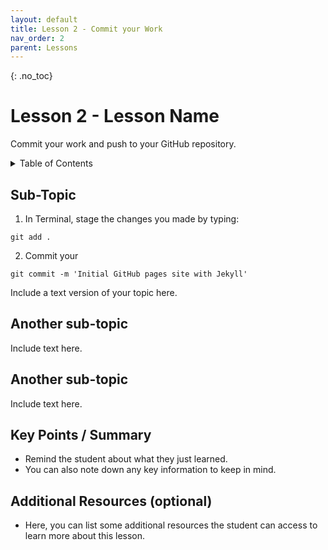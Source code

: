 ```yaml
---
layout: default
title: Lesson 2 - Commit your Work
nav_order: 2
parent: Lessons
---
```


{: .no_toc}  
# Lesson 2 - Lesson Name 

Commit your work and push to your GitHub repository.

<details markdown="block" class="toc">
  <summary>
    Table of Contents
  </summary>
  {: .text-delta }
- TOC
{:toc}
</details>

## Sub-Topic

1. In Terminal, stage the changes you made by typing:
```
git add .
```
2. Commit your 
```
git commit -m 'Initial GitHub pages site with Jekyll'
```

Include a text version of your topic here.

## Another sub-topic

Include text here.

## Another sub-topic

Include text here.

## Key Points / Summary

- Remind the student about what they just learned.
- You can also note down any key information to keep in mind.

## Additional Resources (optional)

- Here, you can list some additional resources the student can access to learn more about this lesson.
